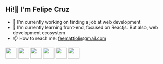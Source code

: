 ## Hi!👋 I'm Felipe Cruz

- 🔭 I’m currently working on finding a job at web development
- 🌱 I’m currently learning front-end, focused on Reactjs. But also, web development ecosystem
- 📫 How to reach me: feemattioli@gmail.com

<div>
  <img src="https://cdn.jsdelivr.net/gh/devicons/devicon/icons/react/react-original-wordmark.svg" height='35' width='35'/>
  <img src="https://cdn.jsdelivr.net/gh/devicons/devicon/icons/javascript/javascript-plain.svg" height='35' width='35' />
  <img src="https://cdn.jsdelivr.net/gh/devicons/devicon/icons/typescript/typescript-plain.svg" height='35' width='35' />
  <img src="https://cdn.jsdelivr.net/gh/devicons/devicon/icons/html5/html5-plain.svg" height='35' width='35' />
  <img src="https://cdn.jsdelivr.net/gh/devicons/devicon/icons/css3/css3-plain.svg" height='35' width='35' />
  <img src="https://cdn.jsdelivr.net/gh/devicons/devicon/icons/nodejs/nodejs-original.svg" height='35' width='35' />
</div>

##
 
